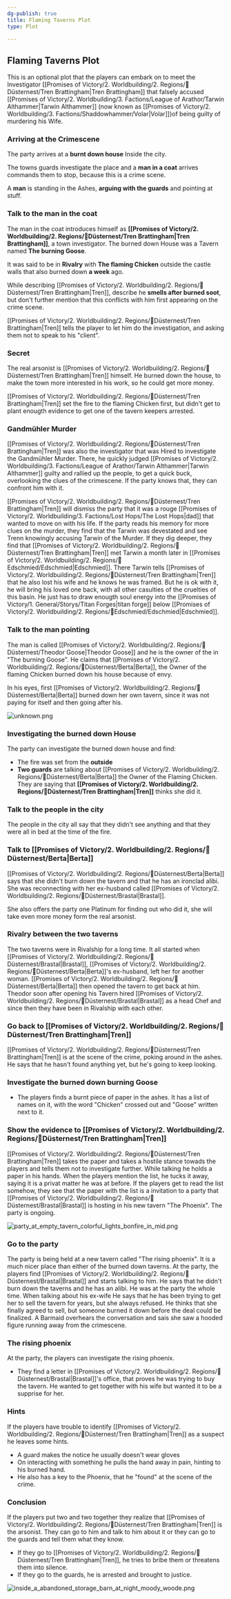 ```yaml
---
dg-publish: true
title: Flaming Taverns Plot
type: Plot

---
```






## Flaming Taverns Plot

This is an optional plot that the players can embark on to meet the Investigator [[Promises of Victory/2. Worldbuilding/2. Regions/🏰Düsternest/Tren Brattingham\|Tren Brattingham]] that falsely accused [[Promises of Victory/2. Worldbuilding/3. Factions/League of Arathor/Tarwin Althammer\|Tarwin Althammer]] (now known as [[Promises of Victory/2. Worldbuilding/3. Factions/Shaddowhammer/Volar\|Volar]])of being guilty of murdering his Wife.

### Arriving at the Crimescene

The party arrives at a **burnt down house** Inside the city.

The towns guards investigate the place and a **man in a coat** arrives commands them to stop, because this is a crime scene.

A **man** is standing in the Ashes, **arguing with the guards** and pointing at stuff.

### Talk to the man in the coat

The man in the coat introduces himself as **[[Promises of Victory/2. Worldbuilding/2. Regions/🏰Düsternest/Tren Brattingham\|Tren Brattingham]]**, a town investigator. The burned down House was a Tavern named **The burning Goose**.

It was said to be in **Rivalry** with **The flaming Chicken** outside the castle walls that also burned down **a week** ago.

While describing [[Promises of Victory/2. Worldbuilding/2. Regions/🏰Düsternest/Tren Brattingham\|Tren]], describe he **smells after burned soot**, but don't further mention that this conflicts with him first appearing on the crime scene.

[[Promises of Victory/2. Worldbuilding/2. Regions/🏰Düsternest/Tren Brattingham\|Tren]] tells the player to let him do the investigation, and asking them not to speak to his "client".

### Secret

The real arsonist is [[Promises of Victory/2. Worldbuilding/2. Regions/🏰Düsternest/Tren Brattingham\|Tren]] himself. He burned down the house, to make the town more interested in his work, so he could get more money.

[[Promises of Victory/2. Worldbuilding/2. Regions/🏰Düsternest/Tren Brattingham\|Tren]] set the fire to the flaming Chicken first, but didn't get to plant enougth evidence to get one of the tavern keepers arrested.

### Gandmühler Murder

[[Promises of Victory/2. Worldbuilding/2. Regions/🏰Düsternest/Tren Brattingham\|Tren]] was also the investigator that was Hired to investigate the Gandmühler Murder. There, he quickly judged [[Promises of Victory/2. Worldbuilding/3. Factions/League of Arathor/Tarwin Althammer\|Tarwin Althammer]] guilty and rallied up the people, to get a quick buck, overlooking the clues of the crimescene. If the party knows that, they can confront him with it.

[[Promises of Victory/2. Worldbuilding/2. Regions/🏰Düsternest/Tren Brattingham\|Tren]] will dismiss the party that it was a rouge [[Promises of Victory/2. Worldbuilding/3. Factions/Lost Hops/The Lost Hops\|dad]] that wanted to move on with his life. If the party reads his memory for more clues on the murder, they find that the Tarwin was devestated and see Trenn knowingly accusing Tarwin of the Murder. If they dig deeper, they find that [[Promises of Victory/2. Worldbuilding/2. Regions/🏰Düsternest/Tren Brattingham\|Tren]] met Tarwin a month later in [[Promises of Victory/2. Worldbuilding/2. Regions/🏰Edschmied/Edschmied\|Edschmied]]. There Tarwin tells [[Promises of Victory/2. Worldbuilding/2. Regions/🏰Düsternest/Tren Brattingham\|Tren]] that he also lost his wife and he knows he was framed. But he is ok with it, he will bring his loved one back, with all other casulties of the cruelties of this basin. He just has to draw enougth soul energy into the [[Promises of Victory/1. General/Storys/Titan Forges\|titan forge]] below [[Promises of Victory/2. Worldbuilding/2. Regions/🏰Edschmied/Edschmied\|Edschmied]].

### Talk to the man pointing

The man is called [[Promises of Victory/2. Worldbuilding/2. Regions/🏰Düsternest/Theodor Goose\|Theodor Goose]] and he is the owner of the in "The burning Goose".
He claims that [[Promises of Victory/2. Worldbuilding/2. Regions/🏰Düsternest/Berta\|Berta]], the Owner of the flaming Chicken burned down his house because of envy.

In his eyes, first [[Promises of Victory/2. Worldbuilding/2. Regions/🏰Düsternest/Berta\|Berta]] burned down her own tavern, since it was not paying for itself and then going after his.

![unknown.png](/img/user/Pictures/unknown.png)

### Investigating the burned down House

The party can investigate the burned down house and find:

- The fire was set from the **outside**
- **Two guards** are talking about [[Promises of Victory/2. Worldbuilding/2. Regions/🏰Düsternest/Berta\|Berta]] the Owner of the Flaming Chicken. They are saying that **[[Promises of Victory/2. Worldbuilding/2. Regions/🏰Düsternest/Tren Brattingham\|Tren]]** thinks she did it.

### Talk to the people in the city

The people in the city all say that they didn't see anything and that they were all in bed at the time of the fire.

### Talk to [[Promises of Victory/2. Worldbuilding/2. Regions/🏰Düsternest/Berta\|Berta]]

[[Promises of Victory/2. Worldbuilding/2. Regions/🏰Düsternest/Berta\|Berta]] says that she didn't burn down the tavern and that he has an ironclad alibi. She was reconnecting with her ex-husband called [[Promises of Victory/2. Worldbuilding/2. Regions/🏰Düsternest/Brastal\|Brastal]].

She also offers the party one Platinum for finding out who did it, she will take even more money form the real arsonist.

### Rivalry between the two taverns

The two taverns were in Rivalship for a long time. It all started when [[Promises of Victory/2. Worldbuilding/2. Regions/🏰Düsternest/Brastal\|Brastal]], [[Promises of Victory/2. Worldbuilding/2. Regions/🏰Düsternest/Berta\|Berta]]'s ex-husband, left her for another woman. [[Promises of Victory/2. Worldbuilding/2. Regions/🏰Düsternest/Berta\|Berta]] then opened the tavern to get back at him. Theodor soon after opening his Tavern hired [[Promises of Victory/2. Worldbuilding/2. Regions/🏰Düsternest/Brastal\|Brastal]] as a head Chef and since then they have been in Rivalship with each other.

### Go back to [[Promises of Victory/2. Worldbuilding/2. Regions/🏰Düsternest/Tren Brattingham\|Tren]]

[[Promises of Victory/2. Worldbuilding/2. Regions/🏰Düsternest/Tren Brattingham\|Tren]] is at the scene of the crime, poking around in the ashes. He says that he hasn't found anything yet, but he's going to keep looking.

### Investigate the burned down burning Goose

- The players finds a burnt piece of paper in the ashes. It has a list of names on it, with the word "Chicken" crossed out and "Goose" written next to it.

### Show the evidence to [[Promises of Victory/2. Worldbuilding/2. Regions/🏰Düsternest/Tren Brattingham\|Tren]]

[[Promises of Victory/2. Worldbuilding/2. Regions/🏰Düsternest/Tren Brattingham\|Tren]] takes the paper and takes a hostile stance towads the players and tells them not to investigate further. While talking he holds a paper in his hands. When the players mention the list, he tucks it away, saying it is a privat matter he was at before.
If the players get to read the list somehow, they see that the paper with the list is a invitation to a party that [[Promises of Victory/2. Worldbuilding/2. Regions/🏰Düsternest/Brastal\|Brastal]] is hosting in his new tavern "The Phoenix". The party is ongoing.


![party_at_empty_tavern_colorful_lights_bonfire_in_mid.png](/img/user/Pictures/party_at_empty_tavern_colorful_lights_bonfire_in_mid.png)  

### Go to the party

The party is being held at a new tavern called "The rising phoenix". It is a much nicer place than either of the burned down taverns.
At the party, the players find [[Promises of Victory/2. Worldbuilding/2. Regions/🏰Düsternest/Brastal\|Brastal]] and starts talking to him. He says that he didn't burn down the taverns and he has an alibi. He was at the party the whole time.
When talking about his ex-wife He says that he has been trying to get her to sell the tavern for years, but she always refused. He thinks that she finally agreed to sell, but someone burned it down before the deal could be finalized. A Barmaid overhears the conversation and sais she saw a hooded figure running away from the crimescene.

### The rising phoenix

At the party, the players can investigate the rising phoenix.

- They find a letter in [[Promises of Victory/2. Worldbuilding/2. Regions/🏰Düsternest/Brastal\|Brastal]]'s office, that proves he was trying to buy the tavern. He wanted to get together with his wife but wanted it to be a supprise for her.

### Hints

If the players have trouble to identify [[Promises of Victory/2. Worldbuilding/2. Regions/🏰Düsternest/Tren Brattingham\|Tren]] as a suspect he leaves some hints.

- A guard makes the notice he usually doesn't wear gloves
- On interacting with something he pulls the hand away in pain, hinting to his burned hand.
- He also has a key to the Phoenix, that he "found" at the scene of the crime.


### Conclusion

If the players put two and two together they realize that [[Promises of Victory/2. Worldbuilding/2. Regions/🏰Düsternest/Tren Brattingham\|Tren]] is the arsonist.
They can go to him and talk to him about it or they can go to the guards and tell them what they know.

- If they go to [[Promises of Victory/2. Worldbuilding/2. Regions/🏰Düsternest/Tren Brattingham\|Tren]], he tries to bribe them or threatens them into silence.
- If they go to the guards, he is arrested and brought to justice.

![inside_a_abandoned_storage_barn_at_night_moody_woode.png](/img/user/Pictures/inside_a_abandoned_storage_barn_at_night_moody_woode.png) 